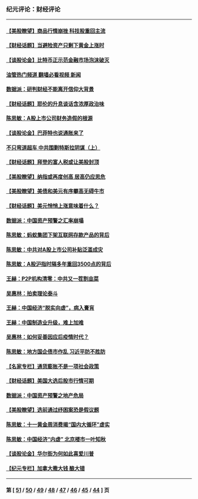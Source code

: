 ### 纪元评论：财经评论
---
#### [【美股瞭望】商品行情崩挫 科技股重回主流](../../pages/nsc1026/n13029798.md?07020330) 
#### [【财经话题】当避险资产只剩下黄金上涨时](../../pages/nsc1026/n12975626.md?07020330) 
#### [【谈股论金】比特币正示范金融市场泡沫破灭](../../pages/nsc1026/n12961769.md?07020330) 
#### [油管热门频道 翻墙必看视频 新闻](ok?07020330)
#### [数据派：研判财经不能离开信仰大背景](../../pages/nsc1026/n12932684.md?07020330) 
#### [【财经话题】耶伦的升息谈话含浓厚政治味](../../pages/nsc1026/n12927299.md?07020330) 
#### [陈思敏：A股上市公司财务造假的根源](../../pages/nsc1026/n11229323.md?07020330) 
#### [【谈股论金】巴菲特也说通胀来了](../../pages/nsc1026/n12922463.md?07020330) 
#### [不只弯道超车 中共围剿特斯拉阴谋（上）](../../pages/nsc1026/n12919595.md?07020330) 
#### [【财经话题】拜登的富人税或让美股封顶](../../pages/nsc1026/n12899125.md?07020330) 
#### [【美股瞭望】纳指或再度创高 居高仍应思危](../../pages/nsc1026/n12878350.md?07020330) 
#### [【美股瞭望】美债和美元有序攀高无碍牛市](../../pages/nsc1026/n12844459.md?07020330) 
#### [【财经话题】美元悄悄上涨意味着什么？](../../pages/nsc1026/n12798222.md?07020330) 
#### [数据派：中国资产预警之汇率崩塌](../../pages/nsc1026/n12774242.md?07020330) 
#### [陈思敏：蚂蚁集团下架互联网存款产品的背后](../../pages/nsc1026/n12719862.md?07020330) 
#### [陈思敏：中共对A股上市公司补贴泛滥成灾](../../pages/nsc1026/n12713263.md?07020330) 
#### [陈思敏：A股沪指时隔多年重回3500点的背后](../../pages/nsc1026/n12675538.md?07020330) 
#### [王赫：P2P机构清零：中共又一茬割韭菜](../../pages/nsc1026/n12614544.md?07020330) 
#### [吴惠林：拍卖理论泰斗](../../pages/nsc1026/n12591360.md?07020330) 
#### [王赫：中国经济“脱实向虚”，病入膏肓](../../pages/nsc1026/n12564946.md?07020330) 
#### [王赫：中国制造业升级，难上加难](../../pages/nsc1026/n12559461.md?07020330) 
#### [吴惠林：如何妥善因应后疫情时代？](../../pages/nsc1026/n12553885.md?07020330) 
#### [陈思敏：地方国企债市作乱 习近平防不胜防](../../pages/nsc1026/n12553384.md?07020330) 
#### [【名家专栏】通货膨胀不是一项社会政策](../../pages/nsc1026/n12528711.md?07020330) 
#### [【财经话题】美国大选后股市行情可期](../../pages/nsc1026/n12514949.md?07020330) 
#### [数据派：中国资产预警之地产危局](../../pages/nsc1026/n12490884.md?07020330) 
#### [【美股瞭望】选前通过纾困案恐是假议题](../../pages/nsc1026/n12487724.md?07020330) 
#### [陈思敏：十一黄金周消费揭“国内大循环”虚实](../../pages/nsc1026/n12468798.md?07020330) 
#### [陈思敏：中国经济“内虚” 北京楼市一叶知秋](../../pages/nsc1026/n12464918.md?07020330) 
#### [【谈股论金】华尔街为何如此喜爱川普](../../pages/nsc1026/n12460691.md?07020330) 
#### [【纪元专栏】加拿大撒大钱 酿大错](../../pages/nsc1026/n12406564.md?07020330) 

---
#### 第 [ [51](./51.md?07020330) / [50](./50.md?07020330) / [49](./49.md?07020330) / [48](./48.md?07020330) / [47](./47.md?07020330) / [46](./46.md?07020330) / [45](./45.md?07020330) / [44](./44.md?07020330) ] 页
